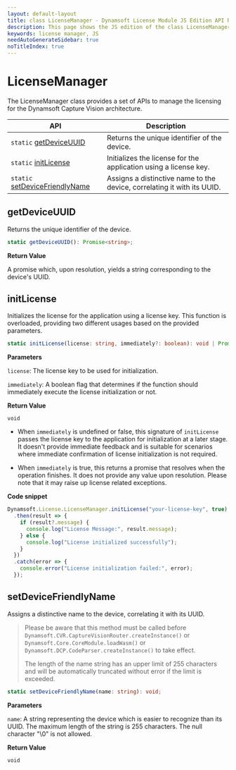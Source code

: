 ```yaml
---
layout: default-layout
title: class LicenseManager - Dynamsoft License Module JS Edition API Reference
description: This page shows the JS edition of the class LicenseManager in Dynamsoft License Module.
keywords: license manager, JS
needAutoGenerateSidebar: true
noTitleIndex: true
---
```

<!--v3.0.20--Updated on 11/23/2023-->

# LicenseManager

The LicenseManager class provides a set of APIs to manage the licensing for the Dynamsoft Capture Vision architecture.

| API                                                      | Description                                                             |
| -------------------------------------------------------- | ----------------------------------------------------------------------- |
| `static` [getDeviceUUID](#getdeviceuuid)                 | Returns the unique identifier of the device.                            |
| `static` [initLicense](#initlicense)                     | Initializes the license for the application using a license key.        |
| `static` [setDeviceFriendlyName](#setdevicefriendlyname) | Assigns a distinctive name to the device, correlating it with its UUID. |

## getDeviceUUID

Returns the unique identifier of the device.

```typescript
static getDeviceUUID(): Promise<string>;
```

**Return Value**

A promise which, upon resolution, yields a string corresponding to the device's UUID.

## initLicense

Initializes the license for the application using a license key. This function is overloaded, providing two different usages based on the provided parameters.

```typescript
static initLicense(license: string, immediately?: boolean): void | Promise<void>;
```

**Parameters**

`license`: The license key to be used for initialization.

`immediately`: A boolean flag that determines if the function should immediately execute the license initialization or not.

**Return Value**

`void`

* When `immediately` is undefined or false, this signature of `initLicense` passes the license key to the application for initialization at a later stage. It doesn't provide immediate feedback and is suitable for scenarios where immediate confirmation of license initialization is not required.

* When `immediately` is true, this returns a promise that resolves when the operation finishes. It does not provide any value upon resolution. Please note that it may raise up license related exceptions.

**Code snippet**

```javascript
Dynamsoft.License.LicenseManager.initLicense("your-license-key", true)
  .then(result => {
    if (result?.message) {
      console.log("License Message:", result.message);
    } else {
      console.log("License initialized successfully");
    }
  })
  .catch(error => {
    console.error("License initialization failed:", error);
  });
```

## setDeviceFriendlyName

Assigns a distinctive name to the device, correlating it with its UUID.

> Please be aware that this method must be called before `Dynamsoft.CVR.CaptureVisionRouter.createInstance()` or `Dynamsoft.Core.CoreModule.loadWasm()` or `Dynamsoft.DCP.CodeParser.createInstance()` to take effect.
>
> The length of the name string has an upper limit of 255 characters and will be automatically truncated without error if the limit is exceeded.

```typescript
static setDeviceFriendlyName(name: string): void;
```

**Parameters**

`name`: A string representing the device which is easier to recognize than its UUID. The maximum length of the string is 255 characters. The null character "\0" is not allowed.

**Return Value**

`void`
